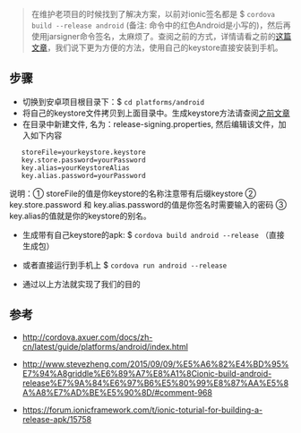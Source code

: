 > 在维护老项目的时候找到了解决方案，以前对ionic签名都是 $ `cordova build --release android` (备注: 命令中的红色Android是小写的)，然后再使用jarsigner命令签名，太麻烦了。查阅之前的方式，详情请看之前的[这篇文章](/3.md#应用签名安卓)，我们说下更为方便的方法，使用自己的keystore直接安装到手机。


## __步骤__ 
- 切换到安卓项目根目录下：$ `cd platforms/android`
- 将自己的keystore文件拷贝到上面目录中。生成keystore方法请查阅[之前文章](./3.md#应用签名安卓)
- 在目录中新建文件, 名为：release-signing.properties, 然后编辑该文件，加入如下内容
 ```
    storeFile=yourkeystore.keystore
    key.store.password=yourPassword
    key.alias=yourKeystoreAlias
    key.alias.password=yourPassword
```
  说明：① storeFile的值是你keystore的名称注意带有后缀keystore   ② key.store.password 和 key.alias.password的值是你签名时需要输入的密码  ③ key.alias的值就是你的keystore的别名。

- 生成带有自己keystore的apk: $ `cordova build android --release`  （直接生成包）
- 或者直接运行到手机上 $ `cordova run android --release` 

- 通过以上方法就实现了我们的目的

## __参考__

- http://cordova.axuer.com/docs/zh-cn/latest/guide/platforms/android/index.html

-  http://www.stevezheng.com/2015/09/09/%E5%A6%82%E4%BD%95%E7%94%A8griddle%E6%89%A7%E8%A1%8Cionic-build-android-release%E7%9A%84%E6%97%B6%E5%80%99%E8%87%AA%E5%8A%A8%E7%AD%BE%E5%90%8D/#comment-968

- https://forum.ionicframework.com/t/ionic-toturial-for-building-a-release-apk/15758

